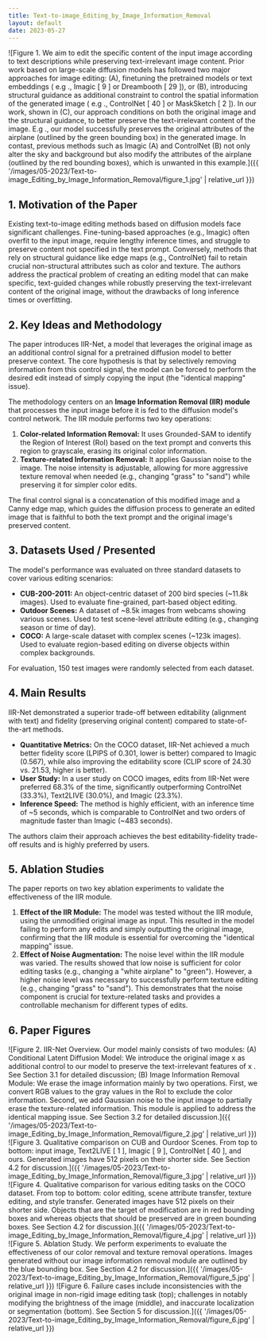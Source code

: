 ```yaml
---
title: Text-to-image_Editing_by_Image_Information_Removal
layout: default
date: 2023-05-27
---
```

![Figure 1. We aim to edit the specific content of the input image according to text descriptions while preserving text-irrelevant image content. Prior work based on large-scale diffusion models has followed two major approaches for image editing: (A), finetuning the pretrained models or text embeddings ( e.g ., Imagic [ 9 ] or Dreambooth [ 29 ]), or (B), introducing structural guidance as additional constraint to control the spatial information of the generated image ( e.g ., ControlNet [ 40 ] or MaskSketch [ 2 ]). In our work, shown in (C), our approach conditions on both the original image and the structural guidance, to better preserve the text-irrelevant content of the image. E.g ., our model successfully preserves the original attributes of the airplane (outlined by the green bounding box) in the generated image. In contast, previous methods such as Imagic (A) and ControlNet (B) not only alter the sky and background but also modify the attributes of the airplane (outlined by the red bounding boxes), which is unwanted in this example.]({{ '/images/05-2023/Text-to-image_Editing_by_Image_Information_Removal/figure_1.jpg' | relative_url }})
## 1. Motivation of the Paper
Existing text-to-image editing methods based on diffusion models face significant challenges. Fine-tuning-based approaches (e.g., Imagic) often overfit to the input image, require lengthy inference times, and struggle to preserve content not specified in the text prompt. Conversely, methods that rely on structural guidance like edge maps (e.g., ControlNet) fail to retain crucial non-structural attributes such as color and texture. The authors address the practical problem of creating an editing model that can make specific, text-guided changes while robustly preserving the text-irrelevant content of the original image, without the drawbacks of long inference times or overfitting.

## 2. Key Ideas and Methodology
The paper introduces IIR-Net, a model that leverages the original image as an additional control signal for a pretrained diffusion model to better preserve context. The core hypothesis is that by selectively removing information from this control signal, the model can be forced to perform the desired edit instead of simply copying the input (the "identical mapping" issue).

The methodology centers on an **Image Information Removal (IIR) module** that processes the input image before it is fed to the diffusion model's control network. The IIR module performs two key operations:
1.  **Color-related Information Removal:** It uses Grounded-SAM to identify the Region of Interest (RoI) based on the text prompt and converts this region to grayscale, erasing its original color information.
2.  **Texture-related Information Removal:** It applies Gaussian noise to the image. The noise intensity is adjustable, allowing for more aggressive texture removal when needed (e.g., changing "grass" to "sand") while preserving it for simpler color edits.

The final control signal is a concatenation of this modified image and a Canny edge map, which guides the diffusion process to generate an edited image that is faithful to both the text prompt and the original image's preserved content.

## 3. Datasets Used / Presented
The model's performance was evaluated on three standard datasets to cover various editing scenarios:
*   **CUB-200-2011:** An object-centric dataset of 200 bird species (~11.8k images). Used to evaluate fine-grained, part-based object editing.
*   **Outdoor Scenes:** A dataset of ~8.5k images from webcams showing various scenes. Used to test scene-level attribute editing (e.g., changing season or time of day).
*   **COCO:** A large-scale dataset with complex scenes (~123k images). Used to evaluate region-based editing on diverse objects within complex backgrounds.

For evaluation, 150 test images were randomly selected from each dataset.

## 4. Main Results
IIR-Net demonstrated a superior trade-off between editability (alignment with text) and fidelity (preserving original content) compared to state-of-the-art methods.
*   **Quantitative Metrics:** On the COCO dataset, IIR-Net achieved a much better fidelity score (LPIPS of 0.301, lower is better) compared to Imagic (0.567), while also improving the editability score (CLIP score of 24.30 vs. 21.53, higher is better).
*   **User Study:** In a user study on COCO images, edits from IIR-Net were preferred 68.3% of the time, significantly outperforming ControlNet (33.3%), Text2LIVE (30.0%), and Imagic (23.3%).
*   **Inference Speed:** The method is highly efficient, with an inference time of ~5 seconds, which is comparable to ControlNet and two orders of magnitude faster than Imagic (~483 seconds).

The authors claim their approach achieves the best editability-fidelity trade-off results and is highly preferred by users.

## 5. Ablation Studies
The paper reports on two key ablation experiments to validate the effectiveness of the IIR module.
1.  **Effect of the IIR Module:** The model was tested without the IIR module, using the unmodified original image as input. This resulted in the model failing to perform any edits and simply outputting the original image, confirming that the IIR module is essential for overcoming the "identical mapping" issue.
2.  **Effect of Noise Augmentation:** The noise level within the IIR module was varied. The results showed that low noise is sufficient for color editing tasks (e.g., changing a "white airplane" to "green"). However, a higher noise level was necessary to successfully perform texture editing (e.g., changing "grass" to "sand"). This demonstrates that the noise component is crucial for texture-related tasks and provides a controllable mechanism for different types of edits.

## 6. Paper Figures
![Figure 2. IIR-Net Overview. Our model mainly consists of two modules: (A) Conditional Latent Diffusion Model: We introduce the original image x as additional control to our model to preserve the text-irrelevant features of x . See Section 3.1 for detailed discussion; (B) Image Information Removal Module: We erase the image information mainly by two operations. First, we convert RGB values to the gray values in the RoI to exclude the color information. Second, we add Gaussian noise to the input image to partially erase the texture-related information. This module is applied to address the identical mapping issue. See Section 3.2 for detailed discussion.]({{ '/images/05-2023/Text-to-image_Editing_by_Image_Information_Removal/figure_2.jpg' | relative_url }})
![Figure 3. Qualitative comparison on CUB and Ourdoor Scenes. From top to bottom: input image, Text2LIVE [ 1 ], Imagic [ 9 ], ControlNet [ 40 ], and ours. Generated images have 512 pixels on their shorter side. See Section 4.2 for discussion.]({{ '/images/05-2023/Text-to-image_Editing_by_Image_Information_Removal/figure_3.jpg' | relative_url }})
![Figure 4. Qualitative comparison for various editing tasks on the COCO dataset. From top to bottom: color editing, scene attribute transfer, texture editing, and style transfer. Generated images have 512 pixels on their shorter side. Objects that are the target of modification are in red bounding boxes and whereas objects that should be preserved are in green bounding boxes. See Section 4.2 for discussion.]({{ '/images/05-2023/Text-to-image_Editing_by_Image_Information_Removal/figure_4.jpg' | relative_url }})
![Figure 5. Ablation Study. We perform experiments to evaluate the effectiveness of our color removal and texture removal operations. Images generated without our image information removal module are outlined by the blue bounding box. See Section 4.2 for discussion.]({{ '/images/05-2023/Text-to-image_Editing_by_Image_Information_Removal/figure_5.jpg' | relative_url }})
![Figure 6. Failure cases include inconsistencies with the original image in non-rigid image editing task (top); challenges in notably modifying the brightness of the image (middle), and inaccurate localization or segmentation (bottom). See Section 5 for discussion.]({{ '/images/05-2023/Text-to-image_Editing_by_Image_Information_Removal/figure_6.jpg' | relative_url }})
